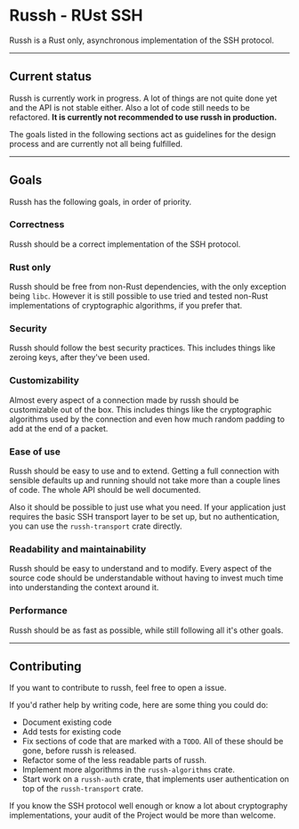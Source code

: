 # Russh - RUst SSH

Russh is a Rust only, asynchronous implementation of the SSH protocol.

---

## Current status

Russh is currently work in progress.
A lot of things are not quite done yet and the API is not stable either.
Also a lot of code still needs to be refactored.
**It is currently not recommended to use russh in production.**

The goals listed in the following sections act as guidelines for the design process and are currently not all being fulfilled.

---

## Goals

Russh has the following goals, in order of priority.

### Correctness

Russh should be a correct implementation of the SSH protocol.

### Rust only

Russh should be free from non-Rust dependencies, with the only exception being `libc`.
However it is still possible to use tried and tested non-Rust implementations of cryptographic algorithms, if you prefer that.

### Security

Russh should follow the best security practices.
This includes things like zeroing keys, after they've been used.

### Customizability

Almost every aspect of a connection made by russh should be customizable out of the box.
This includes things like the cryptographic algorithms used by the connection and even how much random padding to add at the end of a packet.

### Ease of use

Russh should be easy to use and to extend.
Getting a full connection with sensible defaults up and running should not take more than a couple lines of code.
The whole API should be well documented.

Also it should be possible to just use what you need.
If your application just requires the basic SSH transport layer to be set up, but no authentication, you can use the `russh-transport` crate directly.

### Readability and maintainability

Russh should be easy to understand and to modify.
Every aspect of the source code should be understandable without having to invest much time into understanding the context around it.

### Performance

Russh should be as fast as possible, while still following all it's other goals.

---

## Contributing

If you want to contribute to russh, feel free to open a issue.

If you'd rather help by writing code, here are some thing you could do:

- Document existing code
- Add tests for existing code
- Fix sections of code that are marked with a `TODO`.
  All of these should be gone, before russh is released.
- Refactor some of the less readable parts of russh.
- Implement more algorithms in the `russh-algorithms` crate.
- Start work on a `russh-auth` crate, that implements user authentication on top of the `russh-transport` crate.

If you know the SSH protocol well enough or know a lot about cryptography implementations, your audit of the Project would be more than welcome.
